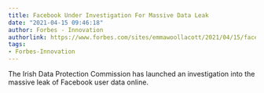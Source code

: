 ```yaml
---
title: Facebook Under Investigation For Massive Data Leak
date: "2021-04-15 09:46:18"
author: Forbes - Innovation
authorlink: https://www.forbes.com/sites/emmawoollacott/2021/04/15/facebook-under-investigation-for-massive-data-leak/
tags:
- Forbes-Innovation
---
```

The Irish Data Protection Commission has launched an investigation into the massive leak of Facebook user data online.